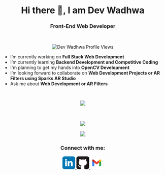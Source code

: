 <h1 align="center"> Hi there 👋, I am Dev Wadhwa</h1>
<h3 align="center"> Front-End Web Developer </h3>
<br>
<p align="center"> <img src="https://komarev.com/ghpvc/?username=devwadhwa01" alt="Dev Wadhwa Profile Views" /> </p>

- I’m currently working on **Full Stack Web Development**
- I’m currently learning **Backend Development and Competitive Coding**
- I'm planning to get my hands into **OpenCV Development**
- I’m looking forward to collaborate on **Web Development Projects or AR Filters using Sparks AR Studio**
- Ask me about **Web Development or AR Filters**
<br>
<p align="center"><img src="https://github-readme-stats.vercel.app/api?username=devwadhwa01&&show_icons=true&hide_border=false&title_color=ffffff&text_color=daf7dc&icon_color=bb2acf&bg_color=191919">
</p>
<br>
<p align="center"><img src="https://github-readme-stats.vercel.app/api/top-langs/?username=devwadhwa01&layout=compact&hide_border=false&title_color=ffffff&text_color=daf7dc&icon_color=bb2acf&bg_color=191919">
</p>
<p align="center"><img src="https://github-readme-streak-stats.herokuapp.com/?user=devwadhwa01&theme=dark">
</p>


<h3 align="center"> Connect with me:</h3>
<div align="center">
  <a href="https://www.linkedin.com/in/dev-wadhwa/" target="_blank">
    <img src="https://github.com/edent/SuperTinyIcons/blob/master/images/svg/linkedin.svg" target="_blank" alt="Linkedin" width="40px" >
  </a>
    <a href="https://github.com/devwadhwa01" target="_blank">
    <img src="https://github.com/edent/SuperTinyIcons/blob/master/images/svg/github.svg" target="_blank" alt="Github" width="40px" >
  </a>
  <a href="mailto:devwadhwa01@gmail.com" target="_blank">
    <img src="https://github.com/edent/SuperTinyIcons/blob/master/images/svg/gmail.svg" target="_blank" alt="Gmail" width="40px" >
  </a>
 <br/>
</div>

